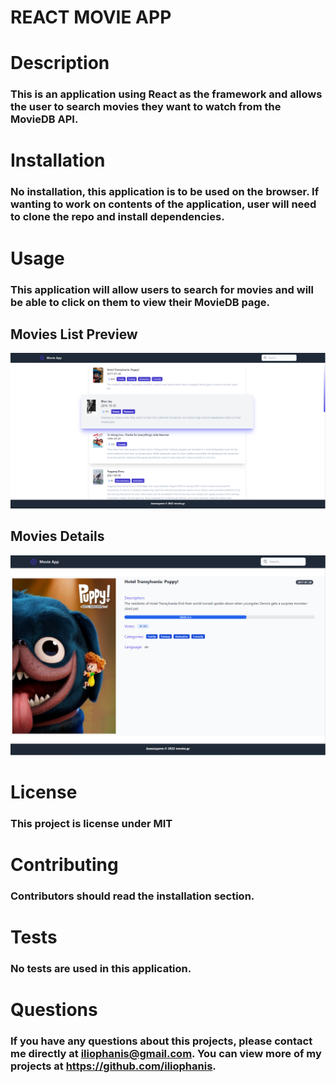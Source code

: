 # REACT MOVIE APP

# Description

### This is an application using React as the framework and allows the user to search movies they want to watch from the MovieDB API.

# Installation

### No installation, this application is to be used on the browser. If wanting to work on contents of the application, user will need to clone the repo and install dependencies.

# Usage

### This application will allow users to search for movies and will be able to click on them to view their MovieDB page.

## Movies List Preview

![Movies List](./src//assets/movies_list.png)

## Movies Details

![Movies Details](./src//assets/movie_details.png)

# License

### This project is license under MIT

# Contributing

### Contributors should read the installation section.

# Tests

### No tests are used in this application.

# Questions

### If you have any questions about this projects, please contact me directly at iliophanis@gmail.com. You can view more of my projects at https://github.com/iliophanis.
